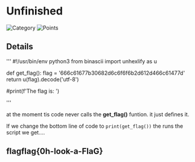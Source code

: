 # Unfinished

![Category](http://img.shields.io/badge/Category-Programming-orange?style=for-the-badge) ![Points](http://img.shields.io/badge/Points-10-brightgreen?style=for-the-badge)

## Details

'''
#!/usr/bin/env python3
from binascii import unhexlify as u

def get_flag():
    flag = '666c61677b30682d6c6f6f6b2d612d466c61477d'
    return u(flag).decode('utf-8')


#print(f'The flag is: ')

'''

at the moment tis code never calls the **get_flag()** funtion. it just defines it.

If we change the bottom line of code to `print(get_flag())`
the runs the script we get....

## flagflag{0h-look-a-FlaG}
